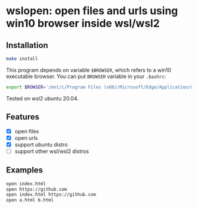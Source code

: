 # wslopen: open files and urls using win10 browser inside wsl/wsl2

## Installation

```bash
make install
```

This program depends on variable `$BROWSER`, which refers to a win10 executable browser. You can put `BROWSER` variable in your `.bashrc`:

```bash
export BROWSER='/mnt/c/Program Files (x86)/Microsoft/Edge/Application/msedge.exe'
```

Tested on wsl2 ubuntu 20.04.

## Features

* [x] open files
* [x] open urls
* [x] support ubuntu distro
* [ ] support other wsl/wsl2 distros

## Examples

```bash
open index.html
open https://github.com
open index.html https://github.com
open a.html b.html
```

